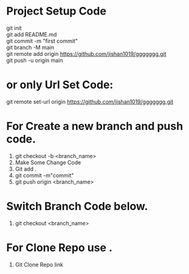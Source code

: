 # Project Setup Code <br/>
git init <br/>
git add README.md <br/>
git commit -m "first commit" <br/>
git branch -M main <br/>
git remote add origin https://github.com/jishan1019/ggggggg.git <br/>
git push -u origin main <br/>

# or only Url Set Code: <br/>
git remote set-url origin https://github.com/jishan1019/ggggggg.git
<br/>
# For Create a new branch and push code.
1. git checkout -b <branch_name> <br/>
2. Make Some Change Code
3. Git add .
4. git commit -m"commit"
5. git push origin <branch_name>

# Switch Branch Code below.
1. git checkout <branch_name> <br/>

# For Clone Repo use .
1. Git Clone Repo link

